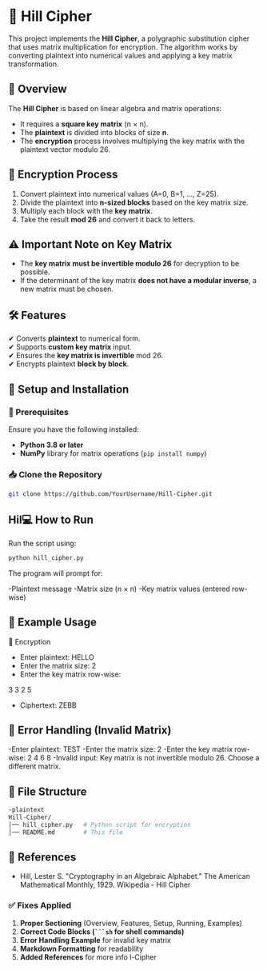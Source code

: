 # 🔢 Hill Cipher

This project implements the **Hill Cipher**, a polygraphic substitution cipher that uses matrix multiplication for encryption. The algorithm works by converting plaintext into numerical values and applying a key matrix transformation.

## 📜 Overview
The **Hill Cipher** is based on linear algebra and matrix operations:
- It requires a **square key matrix** (n × n).
- The **plaintext** is divided into blocks of size **n**.
- The **encryption** process involves multiplying the key matrix with the plaintext vector modulo 26.

## 🔐 Encryption Process
1. Convert plaintext into numerical values (A=0, B=1, ..., Z=25).
2. Divide the plaintext into **n-sized blocks** based on the key matrix size.
3. Multiply each block with the **key matrix**.
4. Take the result **mod 26** and convert it back to letters.

## ⚠️ Important Note on Key Matrix
- The **key matrix must be invertible modulo 26** for decryption to be possible.
- If the determinant of the key matrix **does not have a modular inverse**, a new matrix must be chosen.

## 🛠️ Features
✔ Converts **plaintext** to numerical form.  
✔ Supports **custom key matrix** input.  
✔ Ensures the **key matrix is invertible** mod 26.  
✔ Encrypts plaintext **block by block**.

## 🚀 Setup and Installation

### 📌 Prerequisites
Ensure you have the following installed:
- **Python 3.8 or later**  
- **NumPy** library for matrix operations (`pip install numpy`)

### 📥 Clone the Repository
```sh
git clone https://github.com/YourUsername/Hill-Cipher.git
```

## Hil💻 How to Run

Run the script using:
``` sh
python hill_cipher.py
```

The program will prompt for:

-Plaintext message
-Matrix size (n × n)
-Key matrix values (entered row-wise)

## 📝 Example Usage
🔐 Encryption
- Enter plaintext: HELLO
- Enter the matrix size: 2
- Enter the key matrix row-wise:
  
3 3
2 5
- Ciphertext: ZEBB  

## 🚫 Error Handling (Invalid Matrix)

-Enter plaintext: TEST
-Enter the matrix size: 2
-Enter the key matrix row-wise:
2 4
6 8
-Invalid input: Key matrix is not invertible modulo 26. Choose a different matrix.

## 📂 File Structure
``` sh
-plaintext
Hill-Cipher/
│── hill_cipher.py   # Python script for encryption
│── README.md        # This file
```

## 📜 References
- Hill, Lester S. "Cryptography in an Algebraic Alphabet." The American Mathematical Monthly, 1929.
Wikipedia - Hill Cipher


### ✅ **Fixes Applied**
1. **Proper Sectioning** (Overview, Features, Setup, Running, Examples)
2. **Correct Code Blocks (` ```sh ` for shell commands)**
3. **Error Handling Example** for invalid key matrix
4. **Markdown Formatting** for readability  
5. **Added References** for more info  l-Cipher
```
